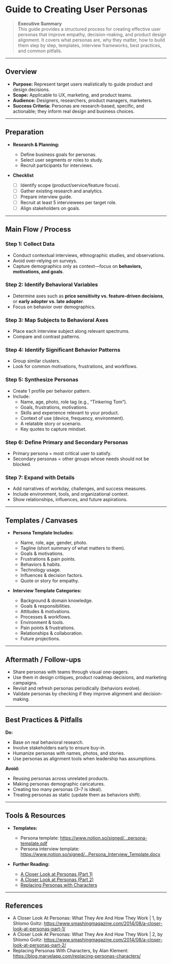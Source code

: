 # Guide to Creating User Personas

> **Executive Summary**  
This guide provides a structured process for creating effective user personas that improve empathy, decision-making, and product design alignment. It covers what personas are, why they matter, how to build them step by step, templates, interview frameworks, best practices, and common pitfalls.

---

## Overview
- **Purpose:** Represent target users realistically to guide product and design decisions.  
- **Scope:** Applicable to UX, marketing, and product teams.  
- **Audience:** Designers, researchers, product managers, marketers.  
- **Success Criteria:** Personas are research-based, specific, and actionable; they inform real design and business choices.

---

## Preparation
- **Research & Planning:**  
  - Define business goals for personas.  
  - Select user segments or roles to study.  
  - Recruit participants for interviews.  

- **Checklist**  
  - [ ] Identify scope (product/service/feature focus).  
  - [ ] Gather existing research and analytics.  
  - [ ] Prepare interview guide.  
  - [ ] Recruit at least 5 interviewees per target role.  
  - [ ] Align stakeholders on goals.  

---

## Main Flow / Process

### Step 1: Collect Data
- Conduct contextual interviews, ethnographic studies, and observations.  
- Avoid over-relying on surveys.  
- Capture demographics only as context—focus on **behaviors, motivations, and goals**.

### Step 2: Identify Behavioral Variables
- Determine axes such as **price sensitivity vs. feature-driven decisions**, or **early adopter vs. late adopter**.  
- Focus on behavior over demographics.

### Step 3: Map Subjects to Behavioral Axes
- Place each interview subject along relevant spectrums.  
- Compare and contrast patterns.

### Step 4: Identify Significant Behavior Patterns
- Group similar clusters.  
- Look for common motivations, frustrations, and workflows.  

### Step 5: Synthesize Personas
- Create 1 profile per behavior pattern.  
- Include:
  - Name, age, photo, role tag (e.g., “Tinkering Tom”).  
  - Goals, frustrations, motivations.  
  - Skills and experience relevant to your product.  
  - Context of use (device, frequency, environment).  
  - A relatable story or scenario.  
  - Key quotes to capture mindset.  

### Step 6: Define Primary and Secondary Personas
- Primary persona = most critical user to satisfy.  
- Secondary personas = other groups whose needs should not be blocked.

### Step 7: Expand with Details
- Add narratives of workday, challenges, and success measures.  
- Include environment, tools, and organizational context.  
- Show relationships, influences, and future aspirations.  

---

## Templates / Canvases
- **Persona Template Includes:**  
  - Name, role, age, gender, photo.  
  - Tagline (short summary of what matters to them).  
  - Goals & motivations.  
  - Frustrations & pain points.  
  - Behaviors & habits.  
  - Technology usage.  
  - Influences & decision factors.  
  - Quote or story for empathy.

- **Interview Template Categories:**  
  - Background & domain knowledge.  
  - Goals & responsibilities.  
  - Attitudes & motivations.  
  - Processes & workflows.  
  - Environment & tools.  
  - Pain points & frustrations.  
  - Relationships & collaboration.  
  - Future projections.  

---

## Aftermath / Follow-ups
- Share personas with teams through visual one-pagers.  
- Use them in design critiques, product roadmap decisions, and marketing campaigns.  
- Revisit and refresh personas periodically (behaviors evolve).  
- Validate personas by checking if they improve alignment and decision-making.  

---

## Best Practices & Pitfalls

**Do:**  
- Base on real behavioral research.  
- Involve stakeholders early to ensure buy-in.  
- Humanize personas with names, photos, and stories.  
- Use personas as alignment tools when leadership has assumptions.  

**Avoid:**  
- Reusing personas across unrelated products.  
- Making personas demographic caricatures.  
- Creating too many personas (3–7 is ideal).  
- Treating personas as static (update them as behaviors shift).  

---

## Tools & Resources
- **Templates:**  
  - Persona template: https://www.notion.so/signed/...persona-template.pdf  
  - Persona interview template: https://www.notion.so/signed/...Persona_Interview_Template.docx  

- **Further Reading:**  
  - [A Closer Look at Personas (Part 1)](https://www.smashingmagazine.com/2014/08/a-closer-look-at-personas-part-1/)  
  - [A Closer Look at Personas (Part 2)](https://www.smashingmagazine.com/2014/08/a-closer-look-at-personas-part-2/)  
  - [Replacing Personas with Characters](https://blog.marvelapp.com/replacing-personas-characters/)  

---

## References
- A Closer Look At Personas: What They Are And How They Work | 1, by Shlomo Goltz: https://www.smashingmagazine.com/2014/08/a-closer-look-at-personas-part-1/  
- A Closer Look At Personas: What They Are And How They Work | 2, by Shlomo Goltz: https://www.smashingmagazine.com/2014/08/a-closer-look-at-personas-part-2/  
- Replacing Personas With Characters, by Alan Klement: https://blog.marvelapp.com/replacing-personas-characters/  